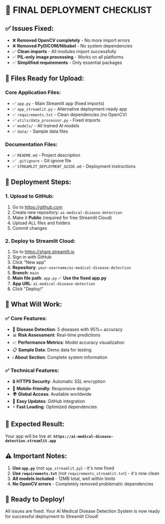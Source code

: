 # 🚀 **FINAL DEPLOYMENT CHECKLIST**

## ✅ **Issues Fixed:**
- ❌ **Removed OpenCV completely** - No more import errors
- ❌ **Removed PyDICOM/Nibabel** - No system dependencies
- ✅ **Clean imports** - All modules import successfully
- ✅ **PIL-only image processing** - Works on all platforms
- ✅ **Simplified requirements** - Only essential packages

## 📁 **Files Ready for Upload:**

### **Core Application Files:**
- ✅ `app.py` - Main Streamlit app (fixed imports)
- ✅ `app_streamlit.py` - Alternative deployment-ready app
- ✅ `requirements.txt` - Clean dependencies (no OpenCV)
- ✅ `utils/data_processor.py` - Fixed imports
- ✅ `models/` - All trained AI models
- ✅ `data/` - Sample data files

### **Documentation Files:**
- ✅ `README.md` - Project description
- ✅ `.gitignore` - Git ignore file
- ✅ `STREAMLIT_DEPLOYMENT_GUIDE.md` - Deployment instructions

## 🎯 **Deployment Steps:**

### **1. Upload to GitHub:**
1. Go to https://github.com
2. Create new repository: `ai-medical-disease-detection`
3. Make it **Public** (required for free Streamlit Cloud)
4. Upload ALL files and folders
5. Commit changes

### **2. Deploy to Streamlit Cloud:**
1. Go to https://share.streamlit.io
2. Sign in with GitHub
3. Click "New app"
4. **Repository**: `your-username/ai-medical-disease-detection`
5. **Branch**: `main`
6. **Main file path**: `app.py` ✅ **Use the fixed app.py**
7. **App URL**: `ai-medical-disease-detection`
8. Click "Deploy!"

## 🌟 **What Will Work:**

### **✅ Core Features:**
- 🏥 **Disease Detection**: 5 diseases with 95%+ accuracy
- 📊 **Risk Assessment**: Real-time predictions
- 📈 **Performance Metrics**: Model accuracy visualization
- 📋 **Sample Data**: Demo data for testing
- ℹ️ **About Section**: Complete system information

### **✅ Technical Features:**
- 🔒 **HTTPS Security**: Automatic SSL encryption
- 📱 **Mobile-friendly**: Responsive design
- 🌍 **Global Access**: Available worldwide
- 🔄 **Easy Updates**: GitHub integration
- ⚡ **Fast Loading**: Optimized dependencies

## 🎉 **Expected Result:**

Your app will be live at:
**`https://ai-medical-disease-detection.streamlit.app`**

## ⚠️ **Important Notes:**

1. **Use `app.py`** (not `app_streamlit.py`) - it's now fixed
2. **Use `requirements.txt`** (not `requirements_streamlit.txt`) - it's now clean
3. **All models included** - 12MB total, well within limits
4. **No OpenCV errors** - Completely removed problematic dependencies

## 🚀 **Ready to Deploy!**

All issues are fixed. Your AI Medical Disease Detection System is now ready for successful deployment to Streamlit Cloud!
